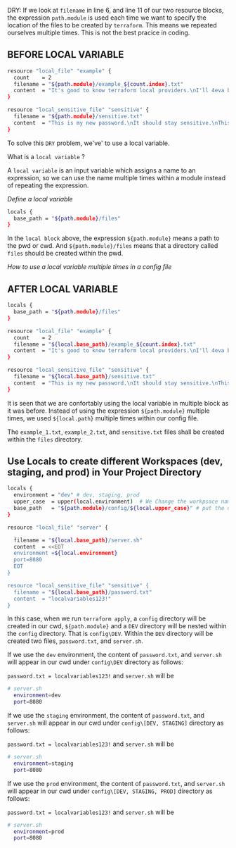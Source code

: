 DRY: If we look at `filename` in line 6, and line 11 of our two resource blocks, the expression `path.module` is used each time we want to specify the location of the files to be created by `terraform`. This means we repeated ourselves multiple times. This is not the best pracice in coding. 


## BEFORE LOCAL VARIABLE
```bash
resource "local_file" "example" {
  count    = 2
  filename = "${path.module}/example_${count.index}.txt"
  content  = "It's good to know terraform local providers.\nI'll 4eva be grateful.\nThanks!!!"
}

resource "local_sensitive_file" "sensitive" {
  filename = "${path.module}/sensitive.txt"
  content  = "This is my new password.\nIt should stay sensitive.\nThis is best practice."
}

```
To solve this `DRY` problem, we've' to use a local variable.

What is a `local variable` ?

A `local variable` is an input variable which assigns a name to an expression, so we can use the name multiple times within a module instead of repeating the expression.

*Define a local variable*

```bash
locals {
  base_path = "${path.module}/files"
}
```
In the `local block` above, the expression `${path.module}` means a path to the pwd or cwd. And `${path.module}/files` means that a directory called `files` should be created within the pwd.


*How to use a local variable multiple times in a config file*

## AFTER LOCAL VARIABLE

```bash
locals {
  base_path = "${path.module}/files"
}

resource "local_file" "example" {
  count    = 2
  filename = "${local.base_path}/example_${count.index}.txt"
  content  = "It's good to know terraform local providers.\nI'll 4eva be grateful.\nThanks!!!"
}

resource "local_sensitive_file" "sensitive" {
  filename = "${local.base_path}/sensitive.txt"
  content  = "This is my new password.\nIt should stay sensitive.\nThis is best practice."
}
```
It is seen that we are confortably using the local variable in multiple block as it was before. Instead of using the expression `${path.module}` multiple times, we used `${local.path}` multiple times within our config file. 

The `example_1.txt`, `example_2.txt`, and `sensitive.txt` files shall be created within the `files` directory.

## Use Locals to create different Workspaces (dev, staging, and prod) in Your Project Directory


```bash
locals {
  environment = "dev" # dev, staging, prod
  upper_case  = upper(local.environment)  # We Change the workpsace name to uppercase
  base_path   = "${path.module}/config/${local.upper_case}" # put the desired workspace in 'config' directory. 
}

resource "local_file" "server" {

  filename = "${local.base_path}/server.sh"
  content  = <<EOT
  environment =${local.environment}
  port=8080
  EOT
}

resource "local_sensitive_file" "sensitive" {
  filename = "${local.base_path}/password.txt"
  content  = "localvariables123!"
}
```

In this case, when we run `terraform apply`, a `config` directory will be created in our cwd, `${path.module}` and a `DEV` directory will be nested within the `config` directory. That is `config\DEV`. Within the `DEV` directory will be created two files, `password.txt`, and `server.sh`. 

If we use the `dev` environment, the content of `password.txt`, and `server.sh` will appear in our cwd under `config\DEV` directory as follows:

`password.txt = localvariables123!` and `server.sh` will be

```bash
# server.sh
  environment=dev
  port=8080
```
If we use the `staging` environment, the content of `password.txt`, and `server.sh` will appear in our cwd under `config\[DEV, STAGING]` directory as follows:

`password.txt = localvariables123!` and `server.sh` will be
```bash
# server.sh
  environment=staging
  port=8080
```

If we use the `prod` environment, the content of `password.txt`, and `server.sh` will appear in our cwd under `config\[DEV, STAGING, PROD]` directory as follows:

`password.txt = localvariables123!` and `server.sh` will be

```bash
# server.sh
  environment=prod
  port=8080
```
